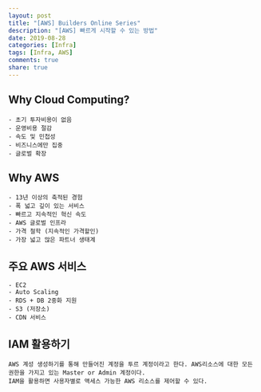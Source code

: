 ```yaml
---
layout: post
title: "[AWS] Builders Online Series"
description: "[AWS] 빠르게 시작할 수 있는 방법"
date: 2019-08-28
categories: [Infra]
tags: [Infra, AWS]
comments: true
share: true
---
```


## Why Cloud Computing?
    - 초기 투자비용이 없음
    - 운영비용 절감
    - 속도 및 민첩성
    - 비즈니스에만 집중
    - 글로벌 확장

## Why AWS
    - 13년 이상의 축적된 경험
    - 폭 넓고 깊이 있는 서비스
    - 빠르고 지속적인 혁신 속도
    - AWS 글로벌 인프라
    - 가격 철학 (지속적인 가격할인)
    - 가장 넓고 많은 파트너 생태계

## 주요 AWS 서비스
    - EC2
    - Auto Scaling
    - RDS + DB 2중화 지원
    - S3 (저장소)
    - CDN 서비스

## IAM 활용하기
    AWS 계성 생성하기를 통해 만들어진 계정을 투르 계정이라고 한다. AWS리소스에 대한 모든 권한을 가지고 있는 Master or Admin 계정이다.
    IAM을 활용하면 사용자별로 액세스 가능한 AWS 리소스를 제어할 수 있다.

